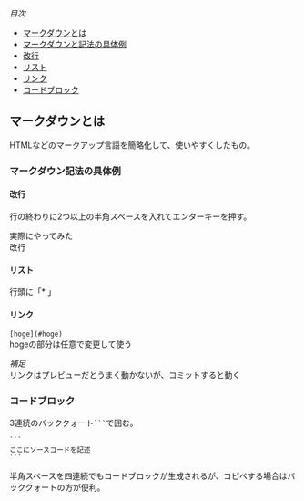 *目次*
* [マークダウンとは](#マークダウンとは)
* [マークダウンと記法の具体例](#マークダウン記法の具体例)
* [改行](#改行)
* [リスト](#リスト)
* [リンク](#リンク)
* [コードブロック](#コードブロック)

## マークダウンとは  
HTMLなどのマークアップ言語を簡略化して、使いやすくしたもの。
### マークダウン記法の具体例  
#### 改行
行の終わりに2つ以上の半角スペースを入れてエンターキーを押す。

実際にやってみた  
改行

#### リスト
行頭に「* 」　
#### リンク
`[hoge](#hoge)`  
hogeの部分は任意で変更して使う　

*補足*  
リンクはプレビューだとうまく動かないが、コミットすると動く

### コードブロック
3連続のバッククォート` ``` `で囲む。

    ```
    ここにソースコードを記述
    ```

半角スペースを四連続でもコードブロックが生成されるが、コピペする場合はバッククォートの方が便利。


